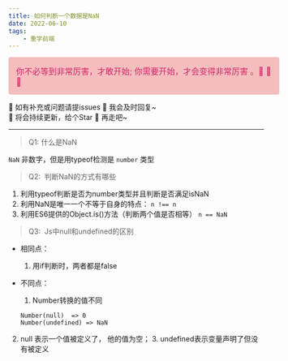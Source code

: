 ```yaml
---
title: 如何判断一个数据是NaN
date: 2022-06-10
tags: 
	- 重学前端
---
```


<div style="width: 100%; font-size: 16px; color:#d4226a;  background: #f5bebe;  padding: 15px; border-radius: 4px; ">
你不必等到非常厉害，才敢开始;    你需要开始，才会变得非常厉害 。🤔️ 🤔️ 🤔️
</div>

🎈 如有补充或问题请提issues 🎏  我会及时回复~ <br />
🎈 将会持续更新，给个Star 🌟 再走吧~ 

***

> Q1:  什么是NaN

  `NaN` 非数字，但是用typeof检测是 `number` 类型

> Q2:   判断NaN的方式有哪些

1. 利用typeof判断是否为number类型并且判断是否满足isNaN
2. 利用NaN是唯一一个不等于自身的特点： `n !== n`
3. 利用ES6提供的Object.is()方法（判断两个值是否相等） `n == NaN`

> Q3:   Js中null和undefined的区别

- 相同点：
	
   1. 用if判断时，两者都是false
	
- 不同点：
	1. Number转换的值不同
	```
	Number(null)  => 0
	Number(undefined) => NaN	
	```
	
2. null 表示一个值被定义了， 他的值为空；
	3.  undefined表示变量声明了但没有被定义 

